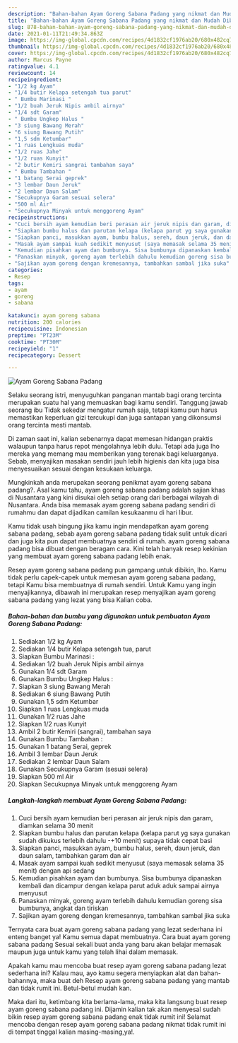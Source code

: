 ```yaml
---
description: "Bahan-bahan Ayam Goreng Sabana Padang yang nikmat dan Mudah Dibuat"
title: "Bahan-bahan Ayam Goreng Sabana Padang yang nikmat dan Mudah Dibuat"
slug: 878-bahan-bahan-ayam-goreng-sabana-padang-yang-nikmat-dan-mudah-dibuat
date: 2021-01-11T21:49:34.863Z
image: https://img-global.cpcdn.com/recipes/4d1832cf1976ab20/680x482cq70/ayam-goreng-sabana-padang-foto-resep-utama.jpg
thumbnail: https://img-global.cpcdn.com/recipes/4d1832cf1976ab20/680x482cq70/ayam-goreng-sabana-padang-foto-resep-utama.jpg
cover: https://img-global.cpcdn.com/recipes/4d1832cf1976ab20/680x482cq70/ayam-goreng-sabana-padang-foto-resep-utama.jpg
author: Marcus Payne
ratingvalue: 4.1
reviewcount: 14
recipeingredient:
- "1/2 kg Ayam"
- "1/4 butir Kelapa setengah tua parut"
- " Bumbu Marinasi "
- "1/2 buah Jeruk Nipis ambil airnya"
- "1/4 sdt Garam"
- " Bumbu Ungkep Halus "
- "3 siung Bawang Merah"
- "6 siung Bawang Putih"
- "1,5 sdm Ketumbar"
- "1 ruas Lengkuas muda"
- "1/2 ruas Jahe"
- "1/2 ruas Kunyit"
- "2 butir Kemiri sangrai tambahan saya"
- " Bumbu Tambahan "
- "1 batang Serai geprek"
- "3 lembar Daun Jeruk"
- "2 lembar Daun Salam"
- "Secukupnya Garam sesuai selera"
- "500 ml Air"
- "Secukupnya Minyak untuk menggoreng Ayam"
recipeinstructions:
- "Cuci bersih ayam kemudian beri perasan air jeruk nipis dan garam, diamkan selama 30 menit"
- "Siapkan bumbu halus dan parutan kelapa (kelapa parut yg saya gunakan sudah dikukus terlebih dahulu -+10 menit) supaya tidak cepat basi"
- "Siapkan panci, masukkan ayam, bumbu halus, sereh, daun jeruk, dan daun salam, tambahkan garam dan air"
- "Masak ayam sampai kuah sedikit menyusut (saya memasak selama 35 menit) dengan api sedang"
- "Kemudian pisahkan ayam dan bumbunya. Sisa bumbunya dipanaskan kembali dan dicampur dengan kelapa parut aduk aduk sampai airnya menyusut"
- "Panaskan minyak, goreng ayam terlebih dahulu kemudian goreng sisa bumbunya, angkat dan tiriskan"
- "Sajikan ayam goreng dengan kremesannya, tambahkan sambal jika suka"
categories:
- Resep
tags:
- ayam
- goreng
- sabana

katakunci: ayam goreng sabana 
nutrition: 200 calories
recipecuisine: Indonesian
preptime: "PT23M"
cooktime: "PT30M"
recipeyield: "1"
recipecategory: Dessert

---
```



![Ayam Goreng Sabana Padang](https://img-global.cpcdn.com/recipes/4d1832cf1976ab20/680x482cq70/ayam-goreng-sabana-padang-foto-resep-utama.jpg)

Selaku seorang istri, menyuguhkan panganan mantab bagi orang tercinta merupakan suatu hal yang memuaskan bagi kamu sendiri. Tanggung jawab seorang ibu Tidak sekedar mengatur rumah saja, tetapi kamu pun harus memastikan keperluan gizi tercukupi dan juga santapan yang dikonsumsi orang tercinta mesti mantab.

Di zaman  saat ini, kalian sebenarnya dapat memesan hidangan praktis walaupun tanpa harus repot mengolahnya lebih dulu. Tetapi ada juga lho mereka yang memang mau memberikan yang terenak bagi keluarganya. Sebab, menyajikan masakan sendiri jauh lebih higienis dan kita juga bisa menyesuaikan sesuai dengan kesukaan keluarga. 



Mungkinkah anda merupakan seorang penikmat ayam goreng sabana padang?. Asal kamu tahu, ayam goreng sabana padang adalah sajian khas di Nusantara yang kini disukai oleh setiap orang dari berbagai wilayah di Nusantara. Anda bisa memasak ayam goreng sabana padang sendiri di rumahmu dan dapat dijadikan camilan kesukaanmu di hari libur.

Kamu tidak usah bingung jika kamu ingin mendapatkan ayam goreng sabana padang, sebab ayam goreng sabana padang tidak sulit untuk dicari dan juga kita pun dapat membuatnya sendiri di rumah. ayam goreng sabana padang bisa dibuat dengan beragam cara. Kini telah banyak resep kekinian yang membuat ayam goreng sabana padang lebih enak.

Resep ayam goreng sabana padang pun gampang untuk dibikin, lho. Kamu tidak perlu capek-capek untuk memesan ayam goreng sabana padang, tetapi Kamu bisa membuatnya di rumah sendiri. Untuk Kamu yang ingin menyajikannya, dibawah ini merupakan resep menyajikan ayam goreng sabana padang yang lezat yang bisa Kalian coba.

<!--inarticleads1-->

##### Bahan-bahan dan bumbu yang digunakan untuk pembuatan Ayam Goreng Sabana Padang:

1. Sediakan 1/2 kg Ayam
1. Sediakan 1/4 butir Kelapa setengah tua, parut
1. Siapkan  Bumbu Marinasi :
1. Sediakan 1/2 buah Jeruk Nipis ambil airnya
1. Gunakan 1/4 sdt Garam
1. Gunakan  Bumbu Ungkep Halus :
1. Siapkan 3 siung Bawang Merah
1. Sediakan 6 siung Bawang Putih
1. Gunakan 1,5 sdm Ketumbar
1. Siapkan 1 ruas Lengkuas muda
1. Gunakan 1/2 ruas Jahe
1. Siapkan 1/2 ruas Kunyit
1. Ambil 2 butir Kemiri (sangrai), tambahan saya
1. Gunakan  Bumbu Tambahan :
1. Gunakan 1 batang Serai, geprek
1. Ambil 3 lembar Daun Jeruk
1. Sediakan 2 lembar Daun Salam
1. Gunakan Secukupnya Garam (sesuai selera)
1. Siapkan 500 ml Air
1. Siapkan Secukupnya Minyak untuk menggoreng Ayam




<!--inarticleads2-->

##### Langkah-langkah membuat Ayam Goreng Sabana Padang:

1. Cuci bersih ayam kemudian beri perasan air jeruk nipis dan garam, diamkan selama 30 menit
1. Siapkan bumbu halus dan parutan kelapa (kelapa parut yg saya gunakan sudah dikukus terlebih dahulu -+10 menit) supaya tidak cepat basi
1. Siapkan panci, masukkan ayam, bumbu halus, sereh, daun jeruk, dan daun salam, tambahkan garam dan air
1. Masak ayam sampai kuah sedikit menyusut (saya memasak selama 35 menit) dengan api sedang
1. Kemudian pisahkan ayam dan bumbunya. Sisa bumbunya dipanaskan kembali dan dicampur dengan kelapa parut aduk aduk sampai airnya menyusut
1. Panaskan minyak, goreng ayam terlebih dahulu kemudian goreng sisa bumbunya, angkat dan tiriskan
1. Sajikan ayam goreng dengan kremesannya, tambahkan sambal jika suka




Ternyata cara buat ayam goreng sabana padang yang lezat sederhana ini enteng banget ya! Kamu semua dapat membuatnya. Cara buat ayam goreng sabana padang Sesuai sekali buat anda yang baru akan belajar memasak maupun juga untuk kamu yang telah lihai dalam memasak.

Apakah kamu mau mencoba buat resep ayam goreng sabana padang lezat sederhana ini? Kalau mau, ayo kamu segera menyiapkan alat dan bahan-bahannya, maka buat deh Resep ayam goreng sabana padang yang mantab dan tidak rumit ini. Betul-betul mudah kan. 

Maka dari itu, ketimbang kita berlama-lama, maka kita langsung buat resep ayam goreng sabana padang ini. Dijamin kalian tak akan menyesal sudah bikin resep ayam goreng sabana padang enak tidak rumit ini! Selamat mencoba dengan resep ayam goreng sabana padang nikmat tidak rumit ini di tempat tinggal kalian masing-masing,ya!.

